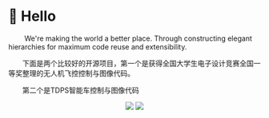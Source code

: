 #  🙋 Hello

<p>&emsp;&emsp; We're making the world a better place. Through constructing elegant hierarchies for maximum code reuse and extensibility.</p>
<p>&emsp;&emsp;下面是两个比较好的开源项目，第一个是获得全国大学生电子设计竞赛全国一等奖整理的无人机飞控控制与图像代码。</p>
<p>&emsp;&emsp;第二个是TDPS智能车控制与图像代码</p>
<!-- 比较好的开源项目卡片 -->
<div align="center">
<a href="https://github.com/tualatinlz/NUEDC">
  <img src="https://github-readme-stats.vercel.app/api/pin/?username=tualatinlz&repo=NUEDC&theme=dark&bg_color=0d1117&hide_border=true" /></a>
<a href="https://github.com/tualatinlz/TDPS">
  <img src="https://github-readme-stats.vercel.app/api/pin/?username=tualatinlz&repo=TDPS&theme=dark&bg_color=0d1117&hide_border=true" /></a>
</div>

